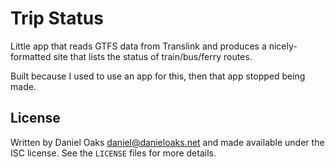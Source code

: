 # Trip Status
Little app that reads GTFS data from Translink and produces a nicely-formatted site that lists the status of train/bus/ferry routes.

Built because I used to use an app for this, then that app stopped being made.

## License

Written by Daniel Oaks <daniel@danieloaks.net> and made available under the ISC license. See the `LICENSE` files for more details.
